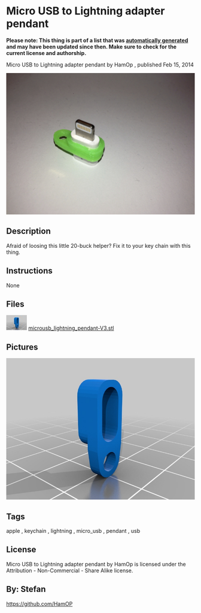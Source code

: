 Micro USB to Lightning adapter pendant
===============
**Please note: This thing is part of a list that was [automatically generated](https://github.com/carlosgs/export-things) and may have been updated since then. Make sure to check for the current license and authorship.**  

Micro USB to Lightning adapter pendant  by HamOp , published Feb 15, 2014

![Image](img/IMG_2618_display_large.jpg)

Description
--------
Afraid of loosing this little 20-buck helper? Fix it to your key chain with this thing.

Instructions
--------
None

Files
--------
[![Image](img/microusb_lightning_pendant-V3_preview_tinycard.jpg)](microusb_lightning_pendant-V3.stl)
 [ microusb_lightning_pendant-V3.stl](microusb_lightning_pendant-V3.stl)  



Pictures
--------
![Image](img/microusb_lightning_pendant-V3_display_large.jpg)


Tags
--------
apple , keychain , lightning , micro_usb , pendant , usb  

  

License
--------
Micro USB to Lightning adapter pendant by HamOp is licensed under the Attribution - Non-Commercial - Share Alike license.  



By: Stefan
--------
<https://github.com/HamOP>